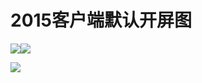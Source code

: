 # 2015客户端默认开屏图

![](https://bilicoverimg.github.io/2015/2015-%E9%BB%98%E8%AE%A4%E9%97%AA%E5%B1%8F.jpg)![](https://bilicoverimg.github.io/2015/2015-%E9%BB%98%E8%AE%A4%E9%97%AA%E5%B1%8F%E6%94%BE%E5%A4%A7.png)

![](https://bilicoverimg.github.io/2015/%E5%B9%B2%E6%9D%AF.jpg)

